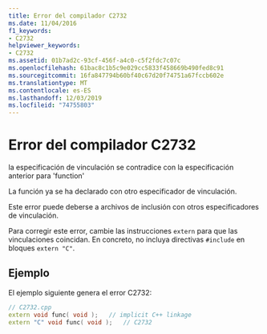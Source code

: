 ```yaml
---
title: Error del compilador C2732
ms.date: 11/04/2016
f1_keywords:
- C2732
helpviewer_keywords:
- C2732
ms.assetid: 01b7ad2c-93cf-456f-a4c0-c5f2fdc7c07c
ms.openlocfilehash: 61bac8c1b5c9e029cc5833f458669b490fed8c91
ms.sourcegitcommit: 16fa847794b60bf40c67d20f74751a67fccb602e
ms.translationtype: MT
ms.contentlocale: es-ES
ms.lasthandoff: 12/03/2019
ms.locfileid: "74755803"
---
```

# <a name="compiler-error-c2732"></a>Error del compilador C2732

la especificación de vinculación se contradice con la especificación anterior para 'function'

La función ya se ha declarado con otro especificador de vinculación.

Este error puede deberse a archivos de inclusión con otros especificadores de vinculación.

Para corregir este error, cambie las instrucciones `extern` para que las vinculaciones coincidan. En concreto, no incluya directivas `#include` en bloques `extern "C"`.

## <a name="example"></a>Ejemplo

El ejemplo siguiente genera el error C2732:

```cpp
// C2732.cpp
extern void func( void );   // implicit C++ linkage
extern "C" void func( void );   // C2732
```
